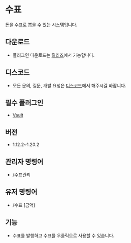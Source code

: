 # 수표
돈을 수표로 뽑을 수 있는 시스템입니다.

## 다운로드
* 플러그인 다운로드는 [릴리즈](https://github.com/CosinePlugin/HQCheque/releases)에서 가능합니다.

## 디스코드
* 모든 문의, 질문, 개발 요청은 [디스코드](https://discord.gg/hUkaca9ZQu)에서 해주시길 바랍니다.

## 필수 플러그인
*  [Vault](https://www.spigotmc.org/resources/vault.34315/)

## 버전
* 1.12.2~1.20.2

## 관리자 명령어
* /수표관리

## 유저 명령어
* /수표 [금액]

## 기능
* 수표를 발행하고 수표를 우클릭으로 사용할 수 있습니다.
